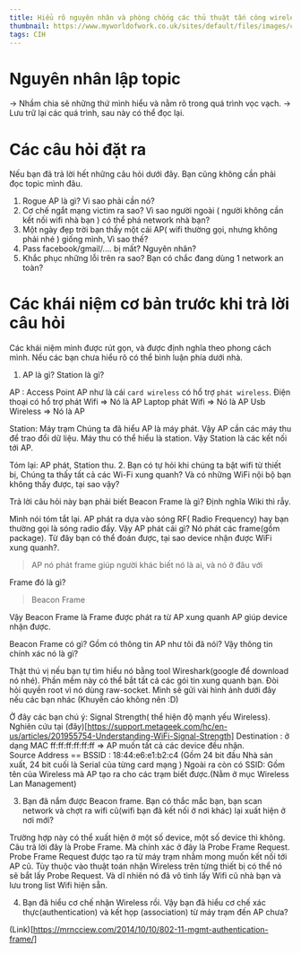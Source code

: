 ```yaml
---
title: Hiểu rõ nguyên nhân và phòng chống các thủ thuật tấn công wireless
thumbnail: https://www.myworldofwork.co.uk/sites/default/files/images/cv-sized-no-pic.jpg
tags: CIH
---
```

# Nguyên nhân lập topic
-> Nhầm chia sẽ những thứ mình hiểu và nằm rõ trong quá trình vọc vạch.
-> Lưu trữ lại các quá trình, sau này có thể đọc lại.
# Các câu hỏi đặt ra
Nếu bạn đã trả lời hết những câu hỏi dưới đây. Bạn cũng không cần phải đọc topic mình đâu.
1.  Rogue AP là gì? Vì sao phải cần nó?
2.  Cơ chế ngắt mạng victim ra sao? Vì sao người ngoài ( người không cần kết nối wifi nhà bạn ) có thể phá network nhà bạn?
3.  Một ngày đẹp trời bạn thấy một cái AP( wifi thường gọi, nhưng không phải nhé ) giống mình, Vì sao thế?
4.  Pass facebook/gmail/.... bị mất? Nguyên nhân?
5.  Khắc phục những lỗi trên ra sao? Bạn có chắc đang dùng 1 network an toàn?
# Các khái niệm cơ bản trước khi trả lời câu hỏi
Các khái niệm mình được rút gọn, và được định nghĩa theo phong cách mình. Nếu các bạn chưa hiểu rõ có thể bình luận phía dưới nhà.

1. AP là gì? Station là gì?

  AP : Access Point
  AP như là cái `card wireless` có hổ trợ `phát wireless`.
  Điện thoại có hổ trợ phát Wifi => Nó là AP
  Laptop phát Wifi => Nó là AP
  Usb Wireless => Nó là AP

  Station: Máy trạm
  Chúng ta đã hiểu AP là máy phát. Vậy AP cần các máy thu để trao đổi dữ liệu.
  Máy thu có thể hiểu là station.
  Vậy Station là các kết nối tới AP.

  Tóm lại: AP phát, Station thu.
2. Bạn có tự hỏi khi chúng ta bật wifi từ thiết bị, Chúng ta thấy tất cả các Wi-Fi xung quanh? Và có những WiFi nội bộ bạn không thấy được, tại sao vậy?

  Trả lời câu hỏi này bạn phải biết Beacon Frame là gì?
  Định nghĩa Wiki thì rẫy.

  Mình nói tóm tắt lại.
  AP phát ra dựa vào sóng RF( Radio Frequency) hay bạn thường gọi là sóng radio đấy. Vậy AP phát cái gì?
  Nó phát các frame(gồm package). Từ đây bạn có thể đoán được, tại sao device nhận được WiFi xung quanh?.
  > AP nó phát frame giúp người khác biết nó là ai, và nó ở đâu với

  Frame đó là gì?
  > Beacon Frame

  Vậy Beacon Frame là Frame được phát ra từ AP xung quanh AP giúp device nhận được.

  Beacon Frame có gì? Gồm có thông tin AP như tôi đã nói? Vậy thông tin chính xác nó là gì?

  Thật thú vị nếu bạn tự tìm hiểu nó bằng tool Wireshark(google để download nó nhé). Phần mềm này có thể bắt tất cả các gói tin xung quanh bạn. Đòi hỏi quyền root vì nó dùng raw-socket.
  Mình sẽ gửi vài hình ảnh dưới đây nếu các bạn nhác (Khuyến cáo không nên :D)

  Ở đây các bạn chú ý: Signal Strength( thể hiện độ mạnh yếu Wireless). Nghiên cứu tại (đây)[https://support.metageek.com/hc/en-us/articles/201955754-Understanding-WiFi-Signal-Strength]
  Destination : ở dạng MAC ff:ff:ff:ff:ff:ff => AP muốn tất cả các device đều nhận.             
  Source Address == BSSID : 18:44:e6:e1:b2:c4 (Gồm 24 bit đầu Nhà sản xuất, 24 bit cuối là Serial của từng card mạng )
  Ngoài ra còn có SSID: Gồm tên của Wireless mà AP tạo ra cho các trạm biết được.(Nằm ở mục Wireless Lan Management)

  3. Bạn đã nắm được Beacon frame. Bạn có thắc mắc bạn, bạn scan network và chợt ra wifi cũ(wifi bạn đã kết nối ở nơi khác) lại xuất hiện ở nơi mới?

  Trường hợp này có thể xuất hiện ở một số device, một số device thì không.
  Câu trả lời đây là Probe Frame. Mà chính xác ở đây là Probe Frame Request.
  Probe Frame Request được tạo ra từ máy trạm nhằm mong muốn kết nối tới AP cũ.
  Tùy thuộc vào thuật toán nhận Wireless trên từng thiết bị có thể  nó sẽ bắt lấy Probe Request. Và dĩ nhiên nó đã vô tình lấy Wifi cũ nhà bạn và lưu trong list Wifi hiện sẵn.

  4. Bạn đã hiểu cơ chế nhận Wireless rồi. Vậy bạn đã hiểu cơ chế xác thực(authentication) và kết họp (association) từ máy trạm đến AP chưa?

  (Link)[https://mrncciew.com/2014/10/10/802-11-mgmt-authentication-frame/]
